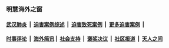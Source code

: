 
### 明慧海外之窗

####  [武汉肺炎](indexes/365.md?t=03092000) &nbsp;|&nbsp;  [迫害案例综述](indexes/328.md?t=03092000) &nbsp;|&nbsp; [迫害致死案例](indexes/277.md?t=03092000)  &nbsp;|&nbsp; [更多迫害案例](indexes/81.md?t=03092000)  &nbsp;|&nbsp; 
####  [时事评论](indexes/19.md?t=03092000) &nbsp;|&nbsp; [海外简讯](indexes/245.md?t=03092000)&nbsp;|&nbsp;  [社会支持](indexes/140.md?t=03092000) &nbsp;|&nbsp; [褒奖决议](indexes/282.md?t=03092000) &nbsp;|&nbsp; [社区报道](indexes/91.md?t=03092000)  &nbsp;|&nbsp; [天人之间](indexes/78.md?t=03092000) 

